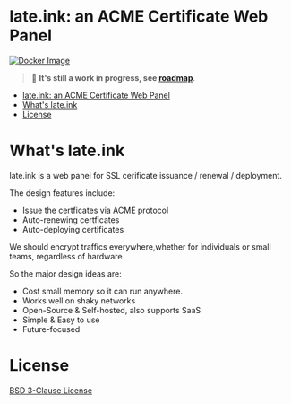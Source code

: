 # late.ink: an ACME Certificate Web Panel


[![Docker Image](https://github.com/shiny/late.ink/actions/workflows/docker-publish.yml/badge.svg)](https://github.com/shiny/late.ink/actions/workflows/docker-publish.yml)

> :construction: **It's still a work in progress, see [roadmap](https://github.com/users/shiny/projects/3)**.

- [late.ink: an ACME Certificate Web Panel](#lateink-an-acme-certificate-web-panel)
- [What's late.ink](#whats-lateink)
- [License](#license)


# What's late.ink

late.ink is a web panel for SSL cerificate issuance / renewal / deployment.

The design features include:

- Issue the certficates via ACME protocol
- Auto-renewing certficates
- Auto-deploying certificates

We should encrypt traffics everywhere,whether for individuals or small teams, regardless of hardware

So the major design ideas are:

- Cost small memory so it can run anywhere.
- Works well on shaky networks
- Open-Source & Self-hosted, also supports SaaS
- Simple & Easy to use
- Future-focused

# License

[BSD 3-Clause License](https://github.com/shiny/late.ink/blob/main/LICENSE) 
